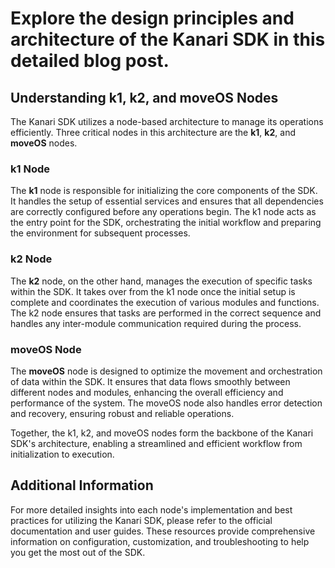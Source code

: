 # Explore the design principles and architecture of the Kanari SDK in this detailed blog post.

## Understanding k1, k2, and moveOS Nodes

The Kanari SDK utilizes a node-based architecture to manage its operations efficiently. Three critical nodes in this architecture are the **k1**, **k2**, and **moveOS** nodes.

### k1 Node

The **k1** node is responsible for initializing the core components of the SDK. It handles the setup of essential services and ensures that all dependencies are correctly configured before any operations begin. The k1 node acts as the entry point for the SDK, orchestrating the initial workflow and preparing the environment for subsequent processes.

### k2 Node

The **k2** node, on the other hand, manages the execution of specific tasks within the SDK. It takes over from the k1 node once the initial setup is complete and coordinates the execution of various modules and functions. The k2 node ensures that tasks are performed in the correct sequence and handles any inter-module communication required during the process.

### moveOS Node

The **moveOS** node is designed to optimize the movement and orchestration of data within the SDK. It ensures that data flows smoothly between different nodes and modules, enhancing the overall efficiency and performance of the system. The moveOS node also handles error detection and recovery, ensuring robust and reliable operations.

Together, the k1, k2, and moveOS nodes form the backbone of the Kanari SDK's architecture, enabling a streamlined and efficient workflow from initialization to execution.

## Additional Information

For more detailed insights into each node's implementation and best practices for utilizing the Kanari SDK, please refer to the official documentation and user guides. These resources provide comprehensive information on configuration, customization, and troubleshooting to help you get the most out of the SDK.